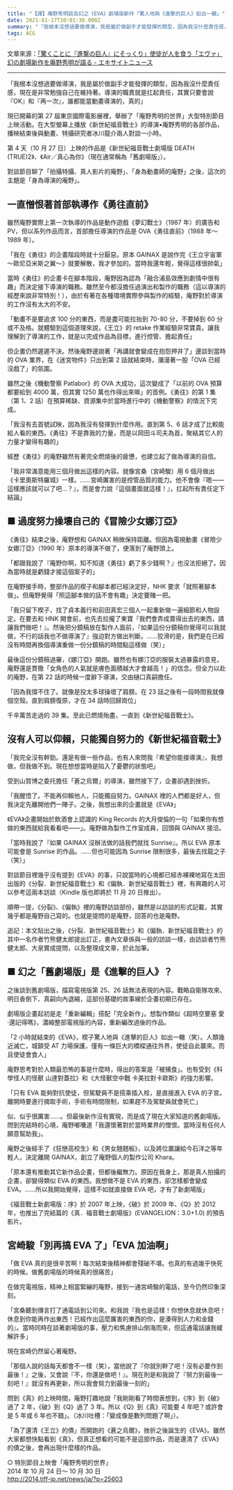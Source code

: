 ```yaml
---
title: "【譯】庵野秀明談及幻之《EVA》劇場版新作「驚人地與《進擊的巨人》如出一轍」"
date: 2021-01-17T10:01:30.000Z
summary: "「我根本沒想過要做導演，我是屬於做副手才能發揮的類型，因為我沒什麼責任感，現在是非常勉強自己在維持著。導演的職責就是扛起責任，其實只要會說『OK』和『再一次』，誰都能當動畫導演的，真的」"
tags: ACG
---
```


文章來源：[「驚くことに『進撃の巨人』にそっくり」使徒が人を食う「エヴァ」幻の劇場新作を庵野秀明が語る - エキサイトニュース](https://www.excite.co.jp/news/article/E1414460494325/)

---

「我根本沒想過要做導演，我是屬於做副手才能發揮的類型，因為我沒什麼責任感，現在是非常勉強自己在維持著。導演的職責就是扛起責任，其實只要會說『OK』和『再一次』，誰都能當動畫導演的，真的」

現已開幕的第 27 屆東京國際電影展裡，舉辦了「庵野秀明的世界」大型特別節目上映活動。在大型螢幕上播放《新世紀福音戰士》的導演•庵野秀明的各部作品，播映結束後與動畫、特攝研究者冰川龍介兩人對談一小時。

第 4 天（10 月 27 日）上映的作品是《新世紀福音戰士劇場版 DEATH (TRUE)2》、《Air／真心為你》（現在通常稱為「舊劇場版」）。

對談節目聊了「拍攝特攝、真人影片的庵野」、「身為動畫師的庵野」之後，這次的主題是「身為導演的庵野」。

## 一直憎恨著首部執導作《勇往直前》

雖然庵野實際上第一次執導的作品是動作遊戲《夢幻戰士》（1987 年）的廣告和 PV，但以系列作品而言，首部擔任導演的作品是 OVA《勇往直前》（1988 年～ 1989 年）。

「我在《勇往》的企畫階段時就十分厭惡。原本 GAINAX 是說作完《王立宇宙軍～歐尼亞米斯之翼～》就要解散，我才參加的。當時我還年輕，覺得這樣很帥氣」

當時《勇往》的企畫卡在腳本階段，庵野因為認為「融合浦島效應到劇情中很有趣」而決定接下導演的職務。雖然至今都沒擔任過演出和製作的職務（這以導演的經歷來說非常特別！），由於有著在各種環境實際參與製作的經驗，庵野對於導演的工作沒有太大的不安。

「動畫不是要追求 100 分的東西，而是盡可能拉抬到 70-80 分，不要掉到 60 分或不及格。就體驗到這個道理來說，《王立》的 retake 作業經驗非常寶貴。讓我理解到了導演的工作，就是以完成作品為目標，進行控管、擔起責任」

但企畫仍然遲遲不決。然後庵野邊說著「再講就會變成在抱怨押井了」邊談到當時的 OVA 業界，在《迷宮物件》只出到第 2 話就結束時，瀰漫著一股「OVA 已經沒戲了」的氛圍。

雖然之後《機動警察 Patlabor》的 OVA 大成功，這次變成了「以前的 OVA 預算都要給到 4000 萬，但其實 1250 萬也作得出來嘛」的首例。《勇往》的第 1 集（第 1、2 話）在預算稀缺、資源集中於當時進行中的《機動警察》的情況下完成。

「我沒有去首號試映，因為我沒有發揮到什麼作用。直到第 5、6 話才成了比較能給人看的東西。《勇往》不是靠我的力量，而是以岡田斗司夫為首，聚結其它人的力量才變得有趣的」

經歷《勇往》的庵野雖然有著完全燃燒後的疲憊，也建立起了做為導演的自信。

「我非常滿意能用三個月做出這樣的內容。就像宮桑（宮崎駿）用 6 個月做出《卡里奧斯特羅城》一樣。……宮崎厲害的是控管品質的能力。他不會像『嗯——這樣應該就可以了吧…？』，而是會力說『這個畫面就這樣！』，扛起所有責任定下結論」

## ■ 過度努力操壞自己的《冒險少女娜汀亞》

《勇往》結束之後，庵野想和 GAINAX 稍微保持距離。但因為電視動畫《冒險少女娜汀亞》（1990 年）原本的導演不做了，便落到了庵野頭上。

「都跟我說了『庵野你啊，知不知道《勇往》虧了多少錢啊？』也沒法拒絕了。因為當時就是虧錢才接這個案子的」

在庵野接手時，整部作品的楔子和腳本都已經決定好，NHK 要求「就照著腳本做」。但庵野覺得「照這腳本做的話不會有趣」決定要賭一把。

「我只留下楔子，找了貞本義行和前田真宏三個人一起重新做一遍細節和人物設定。在要去和 HNK 開會前，也先去拉攏了東寶『我們會弄成賣得出去的東西，請讓我們做吧！』。然後把分鏡稿放在製作人面前，『如果這份分鏡稿你覺得可以我就做，不行的話我也不做導演了』強迫對方做出判斷。……狡滑的是，我們是在已經沒有時間再換個導演重做一份分鏡稿的時間點這樣做（笑）」

最後這份分鏡稿過審，《娜汀亞》開跑。雖然也有娜汀亞的服裝太過暴露的意見，庵野還是貫徹「女角色的人氣就是膚色面積越大才會越高！」的信念。但全力以赴的庵野，在第 22 話的時候一度辭下導演，交由樋口真嗣擔任。

「因為我撐不住了。就像是投太多球操壞了肩膀。在 23 話之後有一段時間我就像個空殼。直到肩膀復原，才在 34 話時回歸崗位」

千辛萬苦走過的 39 集。至此已燃燒殆盡，一直到《新世紀福音戰士》。

## 沒有人可以仰賴，只能獨自努力的《新世紀福音戰士》

「我完全沒有幹勁。還是有做一些作品，也有人來問我『希望你能接導演』，我想做，但我做不到。現在想想當時是陷入了憂鬱的狀態吧」

受到山賀博之委托擔任「蒼之烏爾」的導演，雖然接下了，企畫卻遇到挫折。

「我醒悟了。不能再仰賴他人，只能獨自努力。GAINAX 裡的人們都是好人，但我決定先離開他們一陣子。之後，我想出來的企畫就是《EVA》」

《EVA》企畫開始於飲酒會上認識的 King Records 的大月俊倫的一句「如果你有想做的東西就給我看看吧——」。庵野做為製作工作室成員，回頭與 GAINAX 接洽。

「當時我說了『如果 GAINAX 沒辦法做的話我們就找 Sunrise』。所以 EVA 原本可能會是 Sunrise 的作品。……但也可能因為 Sunrise 限制很多，最後去找龍之子（笑）」

對談節目裡幾乎沒有提到《EVA》的事，只說當時的心境都已經赤裸裸地寫在太田出版的《分裂．新世紀福音戰士》和《偏執．新世紀福音戰士》裡，有興趣的人可以參考這兩本訪談（Kindle 版也即將於 11 月 20 日推出）。

順帶一提，《分裂》、《偏執》裡的庵野訪談部份，雖然是以訪談的形式記載，其實幾乎都是庵野自己寫的。也就是提問的是庵野，回答的也是庵野。

追記：本文貼出之後，《分裂．新世紀福音戰士》和《偏執．新世紀福音戰士》的其中一名作者竹熊健太郎提出訂正，書內文章係與一般的訪談一樣，由訪談者竹熊健太郎、大泉實成提問，以及整理成文章，於此加筆。

## ■ 幻之「舊劇場版」是《進擊的巨人》？

之後談到舊劇場版，描寫電視版第 25、26 話無法表現的內容。戰略自衛隊攻來、明日香倒下、真嗣向內退縮，這部份基礎的故事線於企畫初期已存在。

劇場版企畫起初是走「重新編輯」搭配「完全新作」。想製作類似《超時空要塞 愛·還記得嗎》，濃縮整部電視版的內容，重新編改過後的作品。

「2 小時就結束的《EVA》，楔子驚人地與《進擊的巨人》如出一轍（笑）。人類幾近滅亡，城鎮受 AT 力場保護，僅有一條巨大的橋樑通往外界，使徒自此襲來。而且使徒會食人」

庵野思考對於人類最恐怖的事是什麼時，得出的答案是「被捕食」。也有受到《科學怪人的怪獸 山達對蓋拉》和《大怪獸空中戰 卡美拉對卡歐斯》的強力影響。

「只有 EVA 能夠對抗使徒，但駕駛員不是搭乘插入栓，是直接進入 EVA 的子宮。離開時要進行摘取手術，手術有時間限制，如果趕不及駕駛員就會死亡」

似、似乎很厲害……。但最後新作沒有實現，而是成了現在大家知道的舊劇場版。問到完結時的心境，庵野嘟囔道「我還懷著對於當時業界的憎恨。當時沒有任何人願意幫助我」。

庵野之後經手了《狂戀高校生》和《男女翹翹板》，以及將位置讓給今石洋之等年輕人，決定離開 GAINAX，創立了庵野個人的製作公司 Khara。

「原本還有推動其它新作品企畫，但都後繼無力。原因在我身上，那是真人拍攝的企畫，卻變得類似 EVA 的東西。我想做不是 EVA 的東西，卻怎樣都會變成 EVA。……所以我開始覺得，這樣不如就直接做 EVA 吧，才有了新劇場版」

《福音戰士新劇場版：序》於 2007 年上映，《破》於 2009 年、《Q》於 2012 年，也推出了完結篇的《真．福音戰士劇場版》(EVANGELION：3.0+1.0) 的預告影片。

## 宮崎駿「別再搞 EVA 了」「EVA 加油啊」

「做 EVA 真的是很辛苦啊！每次結束後精神都會殘破不堪。也真的有過幾乎快死的時候。做舊劇場版的時候真的很痛苦」

在做完電視版，精神上相當緊繃的庵野，接到一通宮崎駿的電話，至今仍然印象深刻。

「宮桑聽到傳言打了通電話到公司來。和我說『我也是這樣！你想休息就休息吧！休息到你能再作出東西！已經作出這麼厲害的東西的你，是湊得到人力和金錢的』。當時同時在談著劇場版的事，壓力和焦慮排山倒海而來，但這通電話讓我緩解許多」

現在宮崎仍然留心著庵野。

「那個人說的話每天都會不一樣（笑），當他說了『你就別幹了吧！沒有必要作到最後！』之後，又會說『不，你還是做吧！』。現在則是和我說了『努力到最後一刻吧！』就沒有再更新，所以我會努力到最後一刻的」

問到《真》的上映時間，庵野打趣地說「我剛剛看了時間表想到，《序》到《破》過了 2 年，《破》到《Q》過了 3 年。所以《Q》到《真》可能要 4 年吧？或許會是 5 年或 6 年也不錯」。（冰川吐槽：「變成像是數列問題了啊」）。

「為了還清《王立》的債」而開跑的《蒼之烏爾》，挫折之後誕生的《EVA》。雖然大家都想快點看到《真》，但真正想看的可能不是這部作品，而是還清了《EVA》的債之後，會再出現什麼樣的作品。

○ 特別節目上映會「庵野秀明的世界」
<br>2014 年 10 月 24 日～ 10 月 30 日
<br>http://2014.tiff-jp.net/news/ja/?p=25603
